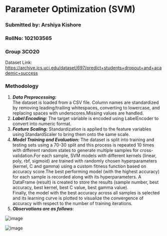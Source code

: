 # Parameter Optimization (SVM)
### Submitted by: Arshiya Kishore
### RollNo: 102103565
### Group 3CO20

Dataset Link: https://archive.ics.uci.edu/dataset/697/predict+students+dropout+and+academic+success

### Methodology
1. ***Data Preprocessing:***        
The dataset is loaded from a CSV file. Column names are standardized by removing leading/trailing whitespaces, converting to lowercase, and replacing spaces with underscores.Missing values are handled.
2. ***Label Encoding:***  The target variable is encoded using LabelEncoder to convert into numeric format.      
3. ***Feature Scaling:*** Standardization is applied to the feature variables using StandardScaler to bring them onto the same scale.      
4. ***Model Training and Evaluation:*** The dataset is split into training and testing sets using a 70-30 split and this process is repeated 10 times with different random states to generate multiple samples for cross-validation.For each sample, SVM models with different kernels (linear, poly, rbf, sigmoid) are trained with randomly chosen hyperparameters (kernel, C and gamma) using a custom fitness function based on accuracy score.The best performing model (with the highest accuracy) for each sample is recorded along with its hyperparameters. A DataFrame (result) is created to store the results (sample number, best accuracy, best kernel, best C value, best gamma value).    
Finally, the model with the best accuracy across all samples is selected and its learning curve is plotted to visualize the convergence of accuracy with respect to the number of training iterations.
5. ***Observations are as follows***:
   
![image](https://github.com/arshiyaakishore/Parameter_Optimization/assets/135497076/bf7f2ead-a646-47c6-9a0a-3bb6266aeac3)


![image](https://github.com/arshiyaakishore/Parameter_Optimization/assets/135497076/168cd750-8f9e-4b7e-bdfd-c9e7669eb288)


